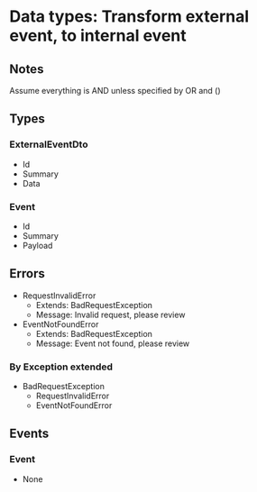 # Data types: Transform external event, to internal event

## Notes

Assume everything is AND unless specified by OR and ()

## Types

### ExternalEventDto
- Id
- Summary
- Data

### Event
- Id
- Summary
- Payload

## Errors

- RequestInvalidError
  - Extends: BadRequestException
  - Message: Invalid request, please review
- EventNotFoundError
  - Extends: BadRequestException
  - Message: Event not found, please review

### By Exception extended

- BadRequestException
  - RequestInvalidError
  - EventNotFoundError

## Events

### Event

- None
